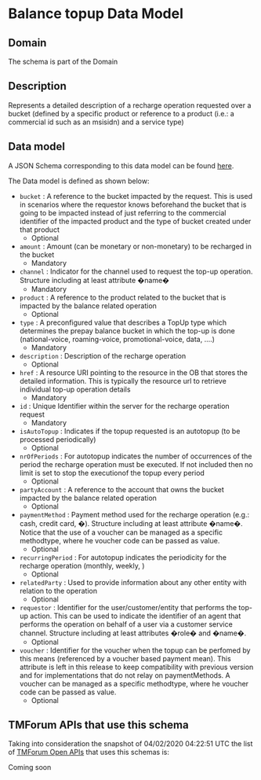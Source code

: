# Balance topup Data Model

## Domain

The  schema is part of the  Domain

## Description

Represents a detailed description of a recharge operation requested over a bucket (defined by a specific product or reference to a product (i.e.: a commercial id such as an msisidn) and a service type)

## Data model

A JSON Schema corresponding to this data model can be found
[here](https://github.com/tmforum-rand/schemas/blob/candidates/Customer/BalanceTopup.schema.json).

The Data model is defined as shown below:
- `bucket` : A reference to the bucket impacted by the request. This is used in scenarios where the requestor knows beforehand the bucket that is going to be impacted instead of just referring to the commercial identifier of the impacted product and the type of bucket created under that product
  - Optional
- `amount` : Amount (can be monetary or non-monetary) to be recharged in the bucket
  - Mandatory
- `channel` : Indicator for the channel used to request the top-up operation. Structure including at least attribute �name�
  - Mandatory
- `product` : A reference to the product related to the bucket that is impacted by the balance related operation
  - Optional
- `type` : A preconfigured value that describes a TopUp type which determines the prepay balance bucket in which the top-up is done (national-voice, roaming-voice, promotional-voice, data, ....)
  - Mandatory
- `description` : Description of the recharge operation
  - Optional
- `href` : A resource URI pointing to the resource in the OB that stores the detailed information. This is typically the resource url to retrieve individual top-up operation details
  - Mandatory
- `id` : Unique Identifier within the server for the recharge operation request
  - Mandatory
- `isAutoTopup` : Indicates if the topup requested is an autotopup (to be processed periodically)
  - Optional
- `nrOfPeriods` : For autotopup indicates the number of occurrences of the period the recharge operation must be executed. If not included then no limit is set to stop the executionof the topup every period
  - Optional
- `partyAccount` : A reference to the account that owns the bucket impacted by the balance related operation
  - Optional
- `paymentMethod` : Payment method used for the recharge operation (e.g.: cash, credit card, �). Structure including at least attribute �name�. Notice that the use of a voucher can be managed as a specific methodtype, where he voucher code can be passed as value.
  - Optional
- `recurringPeriod` : For autotopup indicates the periodicity for the recharge operation (monthly, weekly, )
  - Optional
- `relatedParty` : Used to provide information about any other entity with relation to the operation
  - Optional
- `requestor` : Identifier for the user/customer/entity that performs the top-up action. This can be used to indicate the identifier of an agent that performs the operation on behalf of a user via a customer service channel. Structure including at least attributes �role� and �name�.
  - Optional
- `voucher` : Identifier for the voucher when the topup can be perfomed by this means (referenced by a voucher based payment mean). This attribute is left in this release to keep compatibility with previous version and for implementations that do not relay on paymentMethods. A voucher can be managed as a specific methodtype, where he voucher code can be passed as value.
  - Optional




## TMForum APIs that use this schema

Taking into consideration the snapshot of 04/02/2020 04:22:51 UTC the list of [TMForum Open APIs](https://www.tmforum.org/open-apis/) that uses this schemas is:

Coming soon